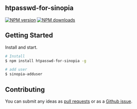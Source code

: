 ## htpasswd-for-sinopia
[![NPM version](https://img.shields.io/npm/v/htpasswd-for-sinopia.svg?style=flat)](https://npmjs.org/package/htpasswd-for-sinopia)
[![NPM downloads](http://img.shields.io/npm/dm/htpasswd-for-sinopia.svg?style=flat)](https://npmjs.org/package/htpasswd-for-sinopia)


## Getting Started

Install and start.
```bash
# Install
$ npm install htpasswd-for-sinopia -g

# add user
$ sinopia-adduser
```

## Contributing

You can submit any ideas as [pull requests](https://github.com/jindada/htpasswd-for-sinopia) or as a [Github issue](https://github.com/jindada/lucio/htpasswd-for-sinopia).